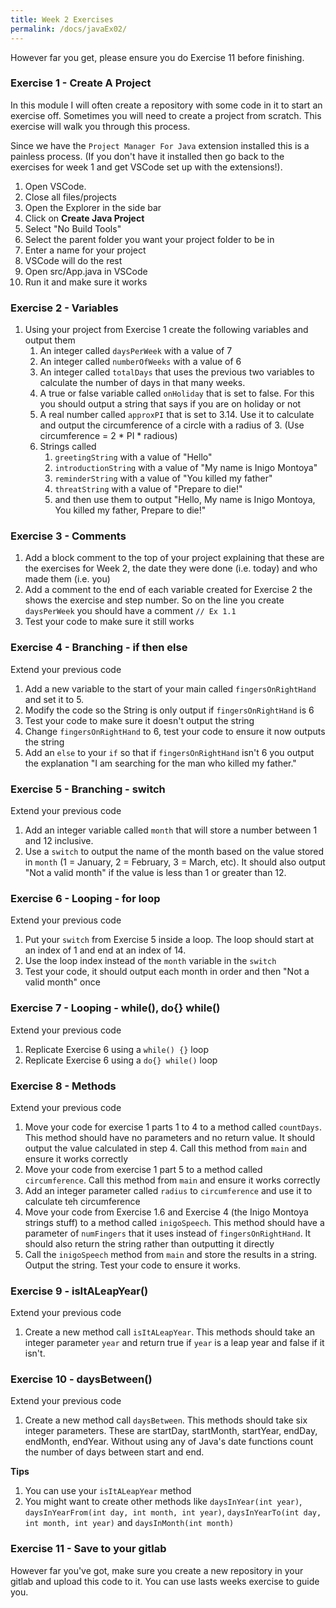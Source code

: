 ```yaml
---
title: Week 2 Exercises
permalink: /docs/javaEx02/
---
```


However far you get, please ensure you do Exercise 11 before finishing.

### Exercise 1 - Create A Project

In this module I will often create a repository with some code in it to start an exercise off. Sometimes you will need to create a project from scratch. This exercise will walk you through this process.  

Since we have the `Project Manager For Java` extension installed this is a painless process. (If you don't have it installed then go back to the exercises for week 1 and get VSCode set up with the extensions!).  

1. Open VSCode.
2. Close all files/projects
3. Open the Explorer in the side bar
4. Click on **Create Java Project**
5. Select "No Build Tools"
6. Select the parent folder you want your project folder to be in
7. Enter a name for your project
8. VSCode will do the rest 
9. Open src/App.java in VSCode 
10. Run it and make sure it works

### Exercise 2 - Variables

1. Using your project from Exercise 1 create the following variables and output them
   1. An integer called `daysPerWeek` with a value of 7
   2. An integer called `numberOfWeeks` with a value of 6
   3. An integer called `totalDays` that uses the previous two variables to calculate the number of days in that many weeks.
   4. A true or false variable called `onHoliday` that is set to false. For this you should output a string that says if you are on holiday or not
   5. A real number called `approxPI` that is set to 3.14. Use it to calculate and output the circumference of a circle with a radius of 3. (Use circumference = 2 * PI * radious)
   6. Strings called
      1. `greetingString` with a value of "Hello"
      2. `introductionString` with a value of "My name is Inigo Montoya"
      3. `reminderString` with a value of "You killed my father"
      4. `threatString` with a value of "Prepare to die!"
      5. and then use them to output "Hello, My name is Inigo Montoya, You killed my father, Prepare to die!"
     
### Exercise 3 - Comments

1. Add a block comment to the top of your project explaining that these are the exercises for Week 2, the date they were done (i.e. today) and who made them (i.e. you)
2. Add a comment to the end of each variable created for Exercise 2 the shows the exercise and step number. So on the line you create `daysPerWeek` you should have a comment `// Ex 1.1`
3. Test your code to make sure it still works

### Exercise 4 - Branching - if then else

Extend your previous code

1. Add a new variable to the start of your main called `fingersOnRightHand` and set it to 5. 
2. Modify the code so the String is only output if `fingersOnRightHand` is 6
3. Test your code to make sure it doesn't output the string
4. Change `fingersOnRightHand` to 6, test your code to ensure it now outputs the string
5. Add an `else` to your `if` so that if `fingersOnRightHand` isn't 6 you output the explanation "I am searching for the man who killed my father."

### Exercise 5 - Branching - switch

Extend your previous code

1. Add an integer variable called `month` that will store a number between 1 and 12 inclusive.
2. Use a `switch` to output the name of the month based on the value stored in `month` (1 = January, 2 = February, 3 = March, etc). It should also output "Not a valid month" if the value is less than 1 or greater than 12.

### Exercise 6 - Looping - for loop

Extend your previous code

1. Put your `switch` from Exercise 5 inside a loop. The loop should start at an index of 1 and end at an index of 14.
2. Use the loop index instead of the `month` variable in the `switch` 
3. Test your code, it should output each month in order and then "Not a valid month" once

### Exercise 7 - Looping - while(), do{} while()

Extend your previous code

1. Replicate Exercise 6 using a `while() {}` loop
2. Replicate Exercise 6 using a `do{} while()` loop

### Exercise 8 - Methods

Extend your previous code

1. Move your code for exercise 1 parts 1 to 4 to a method called `countDays`. This method should have no parameters and no return value. It should output the value calculated in step 4. Call this method from `main` and ensure it works correctly
2. Move your code from exercise 1 part 5 to a method called `circumference`. Call this method from `main` and ensure it works correctly
3. Add an integer parameter called `radius` to `circumference` and use it to calculate teh circumference
4. Move your code from Exercise 1.6 and Exercise 4 (the Inigo Montoya strings stuff) to a method called `inigoSpeech`. This method should have a parameter of `numFingers` that it uses instead of `fingersOnRightHand`. It should also return the string rather than outputting it directly
5. Call the `inigoSpeech` method from `main` and store the results in a string. Output the string. Test your code to ensure it works.

### Exercise 9 - isItALeapYear()

Extend your previous code

1. Create a new method call `isItALeapYear`. This methods should take an integer parameter `year` and return true if `year` is a leap year and false if it isn't.

### Exercise 10 - daysBetween()

Extend your previous code

1. Create a new method call `daysBetween`. This methods should take six integer parameters. These are startDay, startMonth, startYear, endDay, endMonth, endYear. Without using any of Java's date functions count the number of days between start and end.  

**Tips**  
1. You can use your `isItALeapYear` method
2. You might want to create other methods like `daysInYear(int year)`, `daysInYearFrom(int day, int month, int year)`, `daysInYearTo(int day, int month, int year)` and `daysInMonth(int month)`

### Exercise 11 - Save to your gitlab

However far you've got, make sure you create a new repository in your gitlab and upload this code to it. You can use lasts weeks exercise to guide you.